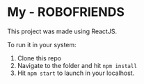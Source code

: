 # My - ROBOFRIENDS

This project was made using ReactJS.

To run it in your system:

1. Clone this repo
2. Navigate to the folder and hit `npm install`
3. Hit `npm start` to launch in your localhost.
